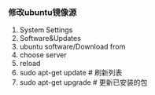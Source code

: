 ### 修改ubuntu镜像源
1. System Settings
2. Software&Updates
3. ubuntu software/Download from
4. choose server
5. reload
6. sudo apt-get update # 刷新列表
7. sudo apt-get upgrade # 更新已安装的包